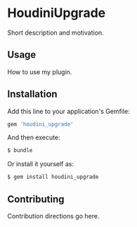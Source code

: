 # HoudiniUpgrade
Short description and motivation.

## Usage
How to use my plugin.

## Installation
Add this line to your application's Gemfile:

```ruby
gem 'houdini_upgrade'
```

And then execute:
```bash
$ bundle
```

Or install it yourself as:
```bash
$ gem install houdini_upgrade
```

## Contributing
Contribution directions go here.
